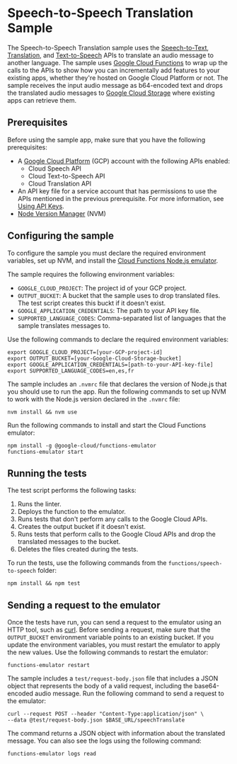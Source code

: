 # Speech-to-Speech Translation Sample

The Speech-to-Speech Translation sample uses the [Speech-to-Text][1],
[Translation][2], and [Text-to-Speech][3] APIs to translate an audio message to
another language. The sample uses [Google Cloud Functions][4] to wrap up the
calls to the APIs to show how you can incrementally add features to your
existing apps, whether they're hosted on Google Cloud Platform or not.
The sample receives the input audio message as b64-encoded text and drops the
translated audio messages to [Google Cloud Storage][5] where existing apps can
retrieve them.

## Prerequisites

Before using the sample app, make sure that you have the following
prerequisites:

* A [Google Cloud Platform][0] (GCP) account with the following APIs enabled:
  * Cloud Speech API
  * Cloud Text-to-Speech API
  * Cloud Translation API
* An API key file for a service account that has permissions to use the APIs
  mentioned in the previous prerequisite. For more information, see [Using API
  Keys][8].
* [Node Version Manager][6] (NVM)

## Configuring the sample

To configure the sample you must declare the required environment variables, set
up NVM, and install the [Cloud Functions Node.js emulator][7].

The sample requires the following environment variables:

* `GOOGLE_CLOUD_PROJECT`: The project id of your GCP project.
* `OUTPUT_BUCKET`: A bucket that the sample uses to drop translated files. The
  test script creates this buckt if it doesn't exist.
* `GOOGLE_APPLICATION_CREDENTIALS`: The path to your API key file.
* `SUPPORTED_LANGUAGE_CODES`: Comma-separated list of languages that the sample
  translates messages to.

Use the following commands to declare the required environment variables:

```
export GOOGLE_CLOUD_PROJECT=[your-GCP-project-id]
export OUTPUT_BUCKET=[your-Google-Cloud-Storage-bucket]
export GOOGLE_APPLICATION_CREDENTIALS=[path-to-your-API-key-file]
export SUPPORTED_LANGUAGE_CODES=en,es,fr
```

The sample includes an `.nvmrc` file that declares the version of Node.js that
you should use to run the app.
Run the following commands to set up NVM to work with the Node.js version
declared in the `.nvmrc` file:

```
nvm install && nvm use
```

Run the following commands to install and start the Cloud Functions emulator:

```
npm install -g @google-cloud/functions-emulator
functions-emulator start
```

## Running the tests

The test script performs the following tasks:

1. Runs the linter.
1. Deploys the function to the emulator.
1. Runs tests that don't perform any calls to the Google Cloud APIs.
1. Creates the output bucket if it doesn't exist.
1. Runs tests that perform calls to the Google Cloud APIs and drop the
   translated messages to the bucket.
1. Deletes the files created during the tests.

To run the tests, use the following commands from the
`functions/speech-to-speech` folder:

```
npm install && npm test
```

## Sending a request to the emulator

Once the tests have run, you can send a request to the emulator using an HTTP
tool, such as [curl][10]. Before sending a request, make sure that the
`OUTPUT_BUCKET` environment variable points to an existing bucket. If you update
the environment variables, you must restart the emulator to apply the new
values. Use the following commands to restart the emulator:

```
functions-emulator restart
```

The sample includes a `test/request-body.json` file that includes a JSON object
that represents the body of a valid request, including the base64-encoded audio
message. Run the following command to send a request to the emulator:

```
curl --request POST --header "Content-Type:application/json" \
--data @test/request-body.json $BASE_URL/speechTranslate
```

The command returns a JSON object with information about the translated message.
You can also see the logs using the following command:

```
functions-emulator logs read
```

[0]: https://cloud.google.com
[1]: https://cloud.google.com/speech-to-text/
[2]: https://cloud.google.com/translate/
[3]: https://cloud.google.com/text-to-speech/
[4]: https://cloud.google.com/functions/
[5]: https://cloud.google.com/storage/
[6]: https://github.com/creationix/nvm
[7]: https://cloud.google.com/functions/docs/emulator
[8]: https://cloud.google.com/docs/authentication/api-keys
[10]: https://curl.haxx.se/
[11]: https://cloud.google.com/functions/docs/locations
